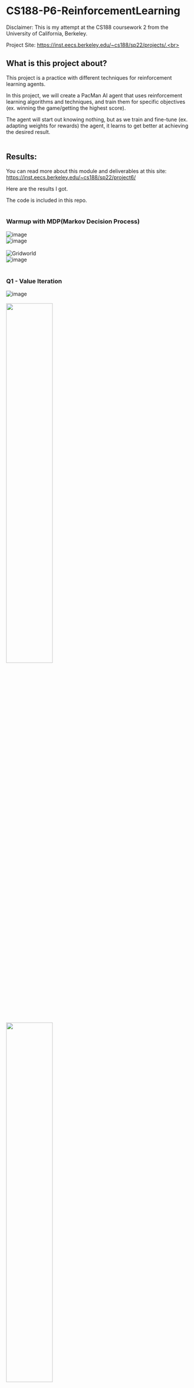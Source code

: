 # CS188-P6-ReinforcementLearning

Disclaimer: This is my attempt at the CS188 coursework 2 from the University of California, Berkeley.<br>

Project Site: https://inst.eecs.berkeley.edu/~cs188/sp22/projects/.<br><br>

## What is this project about?<br>

This project is a practice with different techniques for reinforcement learning agents.<br>

In this project, we will create a PacMan AI agent that uses reinforcement learning algorithms and techniques, and train them for specific objectives (ex. winning the game/getting the highest score).<br>

The agent will start out knowing nothing, but as we train and fine-tune (ex. adapting weights for rewards) the agent, it learns to get better at achieving the desired result.<br><br>

## Results:<br>

You can read more about this module and deliverables at this site: https://inst.eecs.berkeley.edu/~cs188/sp22/project6/<br>

Here are the results I got.<br>

The code is included in this repo.<br><br>

### Warmup with MDP(Markov Decision Process)
![image](https://user-images.githubusercontent.com/98131995/225820562-1663601a-e9ce-44ce-971f-19ce5dd5d97f.png)<br>
![image](https://user-images.githubusercontent.com/98131995/225820651-3f46fe07-fea9-4fd8-baa4-d5c9a88e8b59.png)<br><br>
![Gridworld](https://user-images.githubusercontent.com/98131995/225821743-8408a9b1-7cd0-47ca-8331-98b6ec614c40.gif)<br>
![image](https://user-images.githubusercontent.com/98131995/225821148-2078b6c8-56e8-4c2d-a97b-c4260f9a8e4e.png)<br><br>

### Q1 - Value Iteration<br>
![image](https://user-images.githubusercontent.com/98131995/225824095-dc44c408-c9f9-47ff-9a3c-46f677354d35.png)<br><br>
<img src="https://user-images.githubusercontent.com/98131995/225823541-962e0a37-2eb1-4238-b90e-449f4ff059c3.png" width=50% height=50%>
<img src="https://user-images.githubusercontent.com/98131995/225823063-b59e39e6-6d87-43bd-9411-614a8cef54f4.png" width=50% height=50%><br>
<img src="https://user-images.githubusercontent.com/98131995/225823586-1c8830ba-c32c-46b3-8dc8-932b229c7008.png" width=50% height=50%>
<img src="https://user-images.githubusercontent.com/98131995/225823878-678e17ab-ebd8-486c-9116-7525bae39a9c.png" width=50% height=50%><br><br>

### Q2 - Policies<br>
<br><br>

### Q3 - Q-Learningg<br>
<br><br>

### Q4 - Epsilon Greedy<br>
<br><br>

### Q5 - Q-Learning and Pacman<br>
<br><br>

### Q6 - Approximate Q-Learningn<br>
<br><br>
